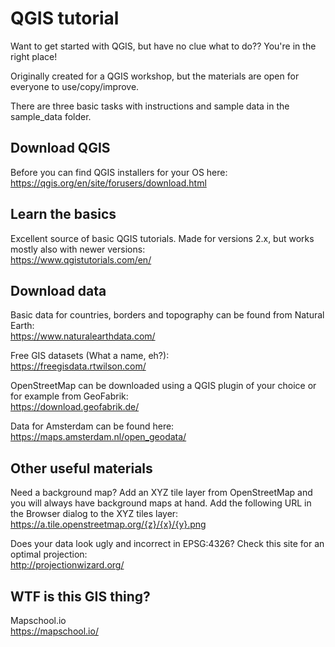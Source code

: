 # QGIS tutorial
Want to get started with QGIS, but have no clue what to do?? You're in the right place! 

Originally created for a QGIS workshop, but the materials are open for everyone to use/copy/improve.  

There are three basic tasks with instructions and sample data in the sample_data folder.

## Download QGIS
Before you can find QGIS installers for your OS here:  
https://qgis.org/en/site/forusers/download.html

## Learn the basics
Excellent source of basic QGIS tutorials. Made for versions 2.x, but works mostly also with newer versions:  
https://www.qgistutorials.com/en/

## Download data
Basic data for countries, borders and topography can be found from Natural Earth:  
https://www.naturalearthdata.com/

Free GIS datasets (What a name, eh?):  
https://freegisdata.rtwilson.com/

OpenStreetMap can be downloaded using a QGIS plugin of your choice or for example from GeoFabrik:  
https://download.geofabrik.de/

Data for Amsterdam can be found here:  
https://maps.amsterdam.nl/open_geodata/

## Other useful materials  
Need a background map? Add an XYZ tile layer from OpenStreetMap and you will always have background maps at hand. Add the following URL in the Browser dialog to the XYZ tiles layer:  
https://a.tile.openstreetmap.org/{z}/{x}/{y}.png

Does your data look ugly and incorrect in EPSG:4326? Check this site for an optimal projection:  
http://projectionwizard.org/

## WTF is this GIS thing?
Mapschool.io  
https://mapschool.io/
